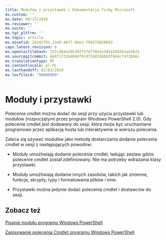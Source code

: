 ```yaml
---
title: Modułów i przystawek | Dokumentacja firmy Microsoft
ms.custom: ''
ms.date: 09/13/2016
ms.reviewer: ''
ms.suite: ''
ms.tgt_pltfrm: ''
ms.topic: article
ms.assetid: 2d342f91-23e0-467f-8de2-f9657d820693
caps.latest.revision: 6
ms.openlocfilehash: 157cd64e286392f3fd770e1e34542682b1e63625
ms.sourcegitcommit: b6871f21bd666f9cd71dd336bb3f844cf472b56c
ms.translationtype: MT
ms.contentlocale: pl-PL
ms.lasthandoff: 02/03/2019
ms.locfileid: "56849959"
---
```

# <a name="modules-and-snap-ins"></a>Moduły i przystawki

Polecenia cmdlet można dodać do sesji przy użyciu przystawki lub modułów (rozpoczętymi przez program Windows PowerShell 2.0). Gdy polecenie cmdlet jest dodawany do sesji, która może być uruchamiane programowo przez aplikację hosta lub interaktywnie w wierszu polecenia.

Zaleca się używać modułów jako metodę dostarczania dodanie polecenia cmdlet w sesji z następujących powodów:

- Moduły umożliwiają dodanie polecenia cmdlet, ładując zestaw gdzie polecenie cmdlet został zdefiniowany. Nie ma potrzeby wdrażania klasy przystawki.

- Moduły umożliwiają dodanie innych zasobów, takich jak zmienne, funkcje, skrypty, typy i formatowania plików i inne.

- Przystawki można jedynie dodać polecenia cmdlet i dostawców do sesji.

## <a name="see-also"></a>Zobacz też

[Pisanie modułu programu Windows PowerShell](../module/writing-a-windows-powershell-module.md)

[Zapisywanie polecenia Cmdlet programu Windows PowerShell](./writing-a-windows-powershell-cmdlet.md)
